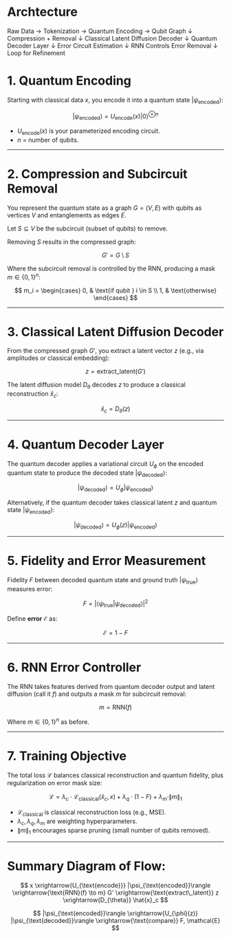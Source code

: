 # Archtecture


Raw Data → Tokenization → Quantum Encoding → Qubit Graph
                                  ↓
                           Compression + Removal
                                  ↓
                   Classical Latent Diffusion Decoder
                                  ↓
                         Quantum Decoder Layer
                                  ↓
                        Error Circuit Estimation
                                  ↓
                        RNN Controls Error Removal
                                  ↓
                          Loop for Refinement




# 1. **Quantum Encoding**

Starting with classical data $x$, you encode it into a quantum state $|\psi_{\text{encoded}}\rangle$:

$$
|\psi_{\text{encoded}}\rangle = U_{\text{encode}}(x) |0\rangle^{\otimes n}
$$

* $U_{\text{encode}}(x)$ is your parameterized encoding circuit.
* $n$ = number of qubits.

---

# 2. **Compression and Subcircuit Removal**

You represent the quantum state as a graph $G = (V, E)$ with qubits as vertices $V$ and entanglements as edges $E$.

Let $S \subseteq V$ be the subcircuit (subset of qubits) to remove.

Removing $S$ results in the compressed graph:

$$
G' = G \setminus S
$$

Where the subcircuit removal is controlled by the RNN, producing a mask $m \in \{0,1\}^n$:

$$
m_i = \begin{cases}
0, & \text{if qubit } i \in S \\
1, & \text{otherwise}
\end{cases}
$$

---

# 3. **Classical Latent Diffusion Decoder**

From the compressed graph $G'$, you extract a latent vector $z$ (e.g., via amplitudes or classical embedding):

$$
z = \text{extract\_latent}(G')
$$

The latent diffusion model $D_{\theta}$ decodes $z$ to produce a classical reconstruction $\hat{x}_c$:

$$
\hat{x}_c = D_{\theta}(z)
$$

---

# 4. **Quantum Decoder Layer**

The quantum decoder applies a variational circuit $U_{\phi}$ on the encoded quantum state to produce the decoded state $|\psi_{\text{decoded}}\rangle$:

$$
|\psi_{\text{decoded}}\rangle = U_{\phi} |\psi_{\text{encoded}}\rangle
$$

Alternatively, if the quantum decoder takes classical latent $z$ and quantum state $|\psi_{\text{encoded}}\rangle$:

$$
|\psi_{\text{decoded}}\rangle = U_{\phi}(z) |\psi_{\text{encoded}}\rangle
$$

---

# 5. **Fidelity and Error Measurement**

Fidelity $F$ between decoded quantum state and ground truth $|\psi_{\text{true}}\rangle$ measures error:

$$
F = |\langle \psi_{\text{true}} | \psi_{\text{decoded}} \rangle|^2
$$

Define **error** $\mathcal{E}$ as:

$$
\mathcal{E} = 1 - F
$$

---

# 6. **RNN Error Controller**

The RNN takes features derived from quantum decoder output and latent diffusion (call it $f$) and outputs a mask $m$ for subcircuit removal:

$$
m = \text{RNN}(f)
$$

Where $m \in \{0,1\}^n$ as before.

---

# 7. **Training Objective**

The total loss $\mathcal{L}$ balances classical reconstruction and quantum fidelity, plus regularization on error mask size:

$$
\mathcal{L} = \lambda_c \cdot \mathcal{L}_{\text{classical}}(\hat{x}_c, x) + \lambda_q \cdot (1 - F) + \lambda_m \cdot \|m\|_1
$$

* $\mathcal{L}_{\text{classical}}$ is classical reconstruction loss (e.g., MSE).
* $\lambda_c, \lambda_q, \lambda_m$ are weighting hyperparameters.
* $\|m\|_1$ encourages sparse pruning (small number of qubits removed).

---

# Summary Diagram of Flow:

$$
x \xrightarrow{U_{\text{encode}}} |\psi_{\text{encoded}}\rangle \xrightarrow{\text{RNN}(f) \to m} G' \xrightarrow{\text{extract\_latent}} z \xrightarrow{D_{\theta}} \hat{x}_c
$$

$$
|\psi_{\text{encoded}}\rangle \xrightarrow{U_{\phi}(z)} |\psi_{\text{decoded}}\rangle \xrightarrow{\text{compare}} F, \mathcal{E}
$$

